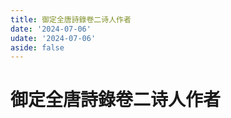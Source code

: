 ```yaml
---
title: 御定全唐詩錄卷二诗人作者
date: '2024-07-06'
udate: '2024-07-06'
aside: false
---
```

# 御定全唐詩錄卷二诗人作者

<AuthorPage :authorMap="authorMap" :chapternum="2" />

<script setup>
const chapter = '卷二';
import authorMap from '/data/qtsl/卷二/author.json'
</script>
